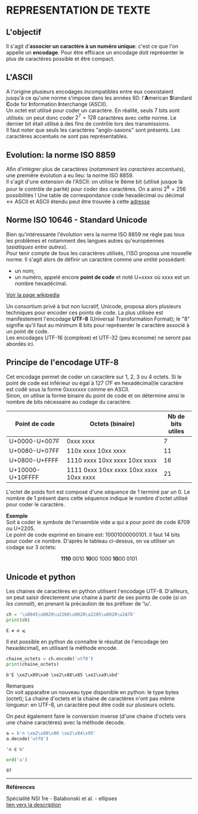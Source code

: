 REPRESENTATION DE TEXTE
========================

## L'objectif
Il s'agit d'**associer un caractère à un numéro unique**: c'est ce que l'on appelle un **encodage**. Pour être efficace un encodage doit représenter le plus de caractères possible et être compact.

## L'ASCII
A l'origine plusieurs encodages incompatibles entre eux coexistaient jusqu'à ce qu'une norme s'impose dans les années 60: l'**A**merican **S**tandard **C**ode for **I**nformation **I**nterchange (ASCII).  
Un octet est utilisé pour coder un caractère. En réalité, seuls 7 bits sont utilisés: on peut donc coder $2^7=128$ caractères avec cette norme. Le dernier bit était utilisé à des fins de contrôle lors des transmissions.  
Il faut noter que seuls les caractères "anglo-saxons" sont présents. Les caractères accentués ne sont pas représentables.

## Evolution: la norme ISO 8859
Afin d'intégrer plus de caractères (*notamment les caractères accentués*), une première évolution a eu lieu: la norme ISO 8859.  
Il s'agit d'une extension de l'ASCII: on utilise le 8ème bit (utilisé jusque là pour le contrôle de parité) pour coder des caractères. On a ainsi $2^8=256$ possibilités !
Une table de correspondance code hexadécimal ou $\textrm{décimal}\longleftrightarrow\textrm{ASCII}$ et ASCII étendu peut être trouvée à cette [adresse](http://www.asciitable.com/)

## Norme ISO 10646 - Standard Unicode
Bien qu'intéressante l'évolution vers la norme ISO 8859 ne règle pas tous les problèmes et notamment des langues autres qu'européennes (*asiatiques entre autres*).  
Pour tenir compte de tous les caractères utilisés, l'ISO proposa une nouvelle norme. Il s'agit alors de définir un caractère comme une *entité* possédant:  

*  un nom;  
*  un numéro, appelé encore **point de code** et noté U+xxxx où xxxx est un nombre hexadécimal.  

[Voir la page wikipedia](https://fr.wikipedia.org/wiki/Table_des_caract%C3%A8res_Unicode_\(0000-0FFF\))  

Un consortium privé à but non lucratif, Unicode, proposa alors plusieurs techniques pour encoder ces points de code. La plus utilisée est manifestement l'encodage **UTF-8** (Universal Transformation Format); le "8" signifie qu'il faut au minimum 8 bits pour représenter le caractère associé à un point de code.  
Les encodages UTF-16 (complexe) et UTF-32 (peu économe) ne seront pas abordés ici.

## Principe de l'encodage UTF-8
Cet encodage permet de coder un caractère sur 1, 2, 3 ou 4 octets. Si le point de code est inférieur ou égal à 127 (7F en hexadécimal)le caractère est codé sous la forme $0xxx xxxx$ comme en ASCII.  
Sinon, on utilise la forme binaire du point de code et on détermine ainsi le nombre de bits nécessaire au codage du caractère.

| Point de code    	| Octets (binaire)                        	| Nb de bits <br>utiles 	|
|------------------	|-----------------------------------------	|-----------------------	|
| U+0000-U+007F    	| 0xxx xxxx                               	| 7                     	|
| U+0080-U+07FF    	| 110x xxxx 10xx xxxx                     	| 11                    	|
| U+0800-U+FFFF    	| 1110 xxxx 10xx xxxx 10xx xxxx           	| 16                    	|
| U+10000-U+10FFFF 	| 1111 0xxx 10xx xxxx 10xx xxxx 10xx xxxx 	| 21                    	|

L'octet de poids fort est composé d'une séquence de 1 terminé par un 0. Le nombre de 1 présent dans cette séquence indique le nombre d'octet utilisé pour coder le caractère.  

**Exemple**  
Soit à coder le symbole de l'ensemble vide $\varnothing$ qui a pour point de code 8709 ou U+2205.  
Le point de code exprimé en binaire est: 10001000000101. Il faut 14 bits pour coder ce nombre. D'après le tableau ci-dessus, on va utiliser un codage sur 3 octets:  

$$
\mathbf{1110}\ 0010\ \mathbf{10}00\ 1000\ \mathbf{10}00\ 0101
$$

## Unicode et python

Les chaines de caractères en python utilisent l'encodage UTF-8. D'ailleurs, on peut saisir directement une chaine à partir de ses points de code (*si on les connait*), en prenant la précaution de les préfixer de '\u'.


```python
ch = '\u0045\u0020\u2260\u0020\u2205\u0020\u2A7D'
print(ch)
```

    E ≠ ∅ ⩽


Il est possible en python de connaître le résultat de l'encodage (en hexadécimal), en utilisant la méthode encode.


```python
chaine_octets = ch.encode('utf8')
print(chaine_octets)
```

    b'E \xe2\x89\xa0 \xe2\x88\x85 \xe2\xa9\xbd'


Remarques  
On voit apparaître un nouveau type disponible en python: le type bytes (octet);
La chaine d'octets et la chaine de caractères n'ont pas même longueur: en UTF-8, un caractère peut être codé sur plusieurs octets.  

On peut également faire le conversion inverse (d'une chaine d'octets vers une chaine caractères) avec la méthode decode.


```python
a = b'n \xe2\x88\x88 \xe2\x84\x95'
a.decode('utf8')
```




    'n ∈ ℕ'




```python
ord('a')
```




    97



---
**Références**  

Spécialité NSI 1re - Balabonski et al. - ellipses  
[lien vers la description](https://www.editions-ellipses.fr/accueil/118-10382-specialite-numerique-et-sciences-informatiques-30-lecons-avec-exercices-corriges-premiere-nouveaux-programmes-9782340033641.html#/1-format_disponible-broche)
